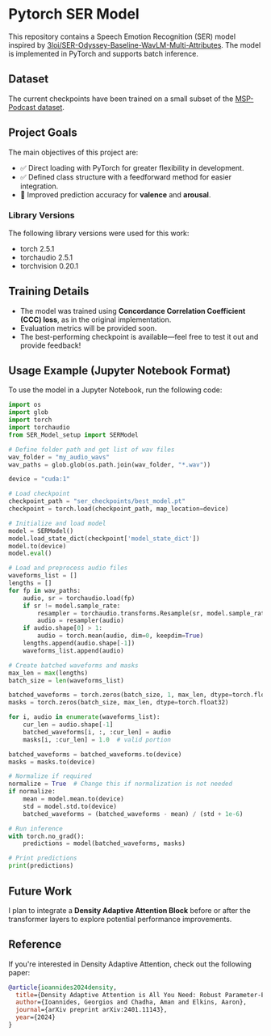 # Pytorch SER Model

This repository contains a Speech Emotion Recognition (SER) model inspired by [3loi/SER-Odyssey-Baseline-WavLM-Multi-Attributes](https://huggingface.co/3loi/SER-Odyssey-Baseline-WavLM-Multi-Attributes). The model is implemented in PyTorch and supports batch inference.

## Dataset
The current checkpoints have been trained on a small subset of the [MSP-Podcast dataset](https://ecs.utdallas.edu/research/researchlabs/msp-lab/MSP-Podcast.html).

## Project Goals
The main objectives of this project are:
- ✅ Direct loading with PyTorch for greater flexibility in development.  
- ✅ Defined class structure with a feedforward method for easier integration.  
- 🔄 Improved prediction accuracy for **valence** and **arousal**.  

### Library Versions
The following library versions were used for this work:
-    torch                             2.5.1
-    torchaudio                        2.5.1
-    torchvision                       0.20.1
  
## Training Details
- The model was trained using **Concordance Correlation Coefficient (CCC) loss**, as in the original implementation.
- Evaluation metrics will be provided soon.
- The best-performing checkpoint is available—feel free to test it out and provide feedback!

## Usage Example (Jupyter Notebook Format)
To use the model in a Jupyter Notebook, run the following code:

```python
import os
import glob
import torch
import torchaudio
from SER_Model_setup import SERModel

# Define folder path and get list of wav files
wav_folder = "my_audio_wavs"
wav_paths = glob.glob(os.path.join(wav_folder, "*.wav"))

device = "cuda:1"

# Load checkpoint
checkpoint_path = "ser_checkpoints/best_model.pt"
checkpoint = torch.load(checkpoint_path, map_location=device)

# Initialize and load model
model = SERModel()
model.load_state_dict(checkpoint['model_state_dict'])
model.to(device)
model.eval()

# Load and preprocess audio files
waveforms_list = []
lengths = []
for fp in wav_paths:
    audio, sr = torchaudio.load(fp)
    if sr != model.sample_rate:
        resampler = torchaudio.transforms.Resample(sr, model.sample_rate)
        audio = resampler(audio)
    if audio.shape[0] > 1:
        audio = torch.mean(audio, dim=0, keepdim=True)
    lengths.append(audio.shape[-1])
    waveforms_list.append(audio)

# Create batched waveforms and masks
max_len = max(lengths)
batch_size = len(waveforms_list)

batched_waveforms = torch.zeros(batch_size, 1, max_len, dtype=torch.float32)
masks = torch.zeros(batch_size, max_len, dtype=torch.float32)

for i, audio in enumerate(waveforms_list):
    cur_len = audio.shape[-1]
    batched_waveforms[i, :, :cur_len] = audio
    masks[i, :cur_len] = 1.0  # valid portion

batched_waveforms = batched_waveforms.to(device)
masks = masks.to(device)

# Normalize if required
normalize = True  # Change this if normalization is not needed
if normalize:
    mean = model.mean.to(device)
    std = model.std.to(device)
    batched_waveforms = (batched_waveforms - mean) / (std + 1e-6)

# Run inference
with torch.no_grad():
    predictions = model(batched_waveforms, masks)

# Print predictions
print(predictions)
```

## Future Work
I plan to integrate a **Density Adaptive Attention Block** before or after the transformer layers to explore potential performance improvements.

## Reference
If you're interested in Density Adaptive Attention, check out the following paper:
```bibtex
@article{ioannides2024density,
  title={Density Adaptive Attention is All You Need: Robust Parameter-Efficient Fine-Tuning Across Multiple Modalities},
  author={Ioannides, Georgios and Chadha, Aman and Elkins, Aaron},
  journal={arXiv preprint arXiv:2401.11143},
  year={2024}
}
```
